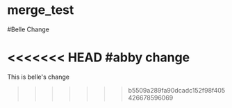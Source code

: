 # merge_test

#Belle Change

<<<<<<< HEAD
#abby change
=======
This is belle's change
>>>>>>> b5509a289fa90dcadc152f98f405426678596069
